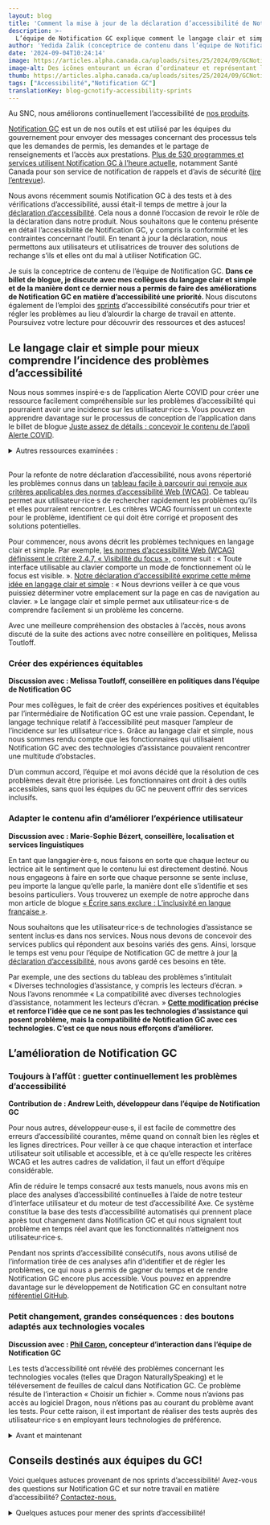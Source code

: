 ```yaml
---
layout: blog
title: 'Comment la mise à jour de la déclaration d’accessibilité de Notification GC nous a permis de mieux concevoir'
description: >-
  L’équipe de Notification GC explique comment le langage clair et simple a permis de donner la priorité aux améliorations en matière d’accessibilité dans le cadre de sprints, et partage ses ressources et astuces.
author: 'Yedida Zalik (conceptrice de contenu dans l’équipe de Notification GC) et Jo Button (conseillère en narration)'
date: '2024-09-04T10:24:14'
image: https://articles.alpha.canada.ca/uploads/sites/25/2024/09/GCNotifysaccessibility_Blog_Post_FR.jpg
image-alt: Des icônes entourant un écran d’ordinateur et représentant les aspects d’un sprint - calendrier, tâches, méthodes de travail, accessibilité, code, rétroaction, mises à jour et recherche.
thumb: https://articles.alpha.canada.ca/uploads/sites/25/2024/09/GCNotifysaccessibility_Blog_Post_FR.jpg
tags: ["Accessibilité","Notification GC"]
translationKey: blog-gcnotify-accessibility-sprints
---
```


<p>Au SNC, nous améliorons continuellement l’accessibilité de <a href="https://numerique.canada.ca/?utm_source=FR_blog_Notify_accessibility_statement&amp;utm_id=Notify+_accessibility_products" target="_blank" rel="noreferrer noopener">nos produits</a>.</p>



<p><a href="https://notification.canada.ca/accueil" target="_blank" rel="noreferrer noopener">Notification GC</a> est un de nos outils et est utilisé par les équipes du gouvernement pour envoyer des messages concernant des processus tels que les demandes de permis, les demandes et le partage de renseignements et l’accès aux prestations. <a href="https://notification.canada.ca/activity" target="_blank" rel="noreferrer noopener">Plus de 530&nbsp;programmes et services utilisent Notification GC à l’heure actuelle</a>, notamment Santé Canada pour son service de notification de rappels et d’avis de sécurité (<a href="https://numerique.canada.ca/2022/07/05/informer-pour-prot%C3%A9ger--rappels-et-avis-de-s%C3%A9curit%C3%A9-au-canada/" target="_blank" rel="noreferrer noopener">lire l’entrevue</a>).</p>



<p>Nous avons récemment soumis Notification GC à des tests et à des vérifications d’accessibilité, aussi était-il temps de mettre à jour la <a href="https://notification.canada.ca/accueil?utm_source=FR_blog_Notify_accessibility_statement&amp;utm_id=Notify+_accessibility_home" target="_blank" rel="noreferrer noopener">déclaration d’accessibilité</a>. Cela nous a donné l’occasion de revoir le rôle de la déclaration dans notre produit. Nous souhaitons que le contenu présente en détail l’accessibilité de Notification GC, y compris la conformité et les contraintes concernant l’outil. En tenant à jour la déclaration, nous permettons aux utilisateurs et utilisatrices de trouver des solutions de rechange s’ils et elles ont du mal à utiliser Notification GC.&nbsp;</p>



<p>Je suis la conceptrice de contenu de l’équipe de Notification GC. <strong>Dans ce billet de blogue, je discute avec mes collègues du langage clair et simple et de la manière dont ce dernier nous a permis de faire des améliorations de Notification GC en matière d’accessibilité une priorité. </strong>Nous discutons également de l’emploi des <a href="https://www.btb.termiumplus.gc.ca/tpv2alpha/alpha-fra.html?lang=fra&amp;i=1&amp;index=alt&amp;srchtxt=sprint&amp;where=%27sprint%27&amp;menudom=filtrdom&amp;domlistcchd=LGO%20%5B3%5D%3BLNB%20%5B1%5D%3BAEG%20%5B1%5D%3BEEG%20%5B1%5D%3BAEC%20%5B1%5D%3BLHG%20%5B1%5D%3BWAH%20%5B1%5D%3BLGA%20%5B1%5D%3BLGI%20%5B2%5D%3BRFQ%20%5B1%5D%3BLNA%20%5B2%5D%3BWJ%20%5B1%5D%3BWD%20%5B1%5D%3BLGD%20%5B1%5D%3BLHD%20%5B1%5D%3BJDR%20%5B1%5D%3B&amp;domnumtsll=16&amp;dom=AEC" target="_blank" rel="noreferrer noopener">sprints</a> d’accessibilité consécutifs pour trier et régler les problèmes au lieu d’alourdir la charge de travail en attente. Poursuivez votre lecture pour découvrir des ressources et des astuces!</p>



<h2 class="wp-block-heading" id="h-le-langage-clair-et-simple-pour-mieux-comprendre-l-incidence-des-problemes-d-accessibilite"><strong>Le langage clair et simple pour mieux comprendre l’incidence des problèmes d’accessibilité</strong></h2>



<p>Nous nous sommes inspiré·e·s de l’application Alerte COVID pour créer une ressource facilement compréhensible sur les problèmes d’accessibilité qui pourraient avoir une incidence sur les utilisateur·rice·s. Vous pouvez en apprendre davantage sur le processus de conception de l’application dans le billet de blogue <a href="https://numerique.canada.ca/2020/11/18/juste-assez-de-d%C3%A9tails-concevoir-le-contenu-de-lappli-alerte-covid/" target="_blank" rel="noreferrer noopener">Juste assez de détails&nbsp;: concevoir le contenu de l’appli Alerte COVID</a>.</p>



<details class="wp-block-cds-snc-accordion"><summary>Autres ressources examinées&nbsp;:</summary>
<ul class="wp-block-list">
<li><a href="https://www.w3.org/WAI/planning/statements/" target="_blank" rel="noreferrer noopener">Developing an Accessibility Statement («&nbsp;Élaborer une déclaration d’accessibilité&nbsp;» — page en anglais)</a></li>



<li><a href="https://www.w3.org/WAI/planning/statements/generator/#create" target="_blank" rel="noreferrer noopener">Generate an Accessibility Statement («&nbsp;Générer une déclaration d’accessibilité&nbsp;» —&nbsp; page en anglais)</a></li>



<li><a href="https://www.canada.ca/fr/emploi-developpement-social/accessibilite.html" target="_blank" rel="noreferrer noopener">Accessibilité à EDSC</a></li>



<li><a href="https://accessibilite.canada.ca/enonce-accessibilite" target="_blank" rel="noreferrer noopener">Énoncé sur l’accessibilité de Normes d’accessibilité Canada</a></li>



<li><a href="https://www.notifications.service.gov.uk/accessibility-statement" target="_blank" rel="noreferrer noopener">Déclaration d’accessibilité de GOV UK Notify (page en anglais)</a></li>



<li><a href="https://otc-cta.gc.ca/fra/message-concernant-laccessibilite-web" target="_blank" rel="noreferrer noopener">Message concernant l’accessibilité du Web de l’Office des transports du Canada</a></li>



<li><a href="https://www.tempertemper.net/blog/wcag-but-in-language-i-can-understand" target="_blank" rel="noreferrer noopener">WCAG, but in language I can understand («&nbsp;Les normes d’accessibilité Web [WCAG] en termes compréhensibles&nbsp;»&nbsp;— page en anglais)</a></li>



<li><a href="https://www.tempertemper.net/blog/wcag-aaa-in-language-i-can-understand" target="_blank" rel="noreferrer noopener">WCAG AAA in language I can understand («&nbsp;Les normes d’accessibilité Web [WCAG], niveau AAA, en termes compréhensibles&nbsp;»&nbsp;— page en anglais)</a></li>



<li><a href="https://www.tempertemper.net/blog/wcag-2-2-in-language-i-can-understand" target="_blank" rel="noreferrer noopener">WCAG 2.2 in language I can understand («&nbsp;Les normes d’accessibilité Web [WCAG] 2.2 en termes compréhensibles&nbsp;»&nbsp;— page en anglais)</a></li>
</ul>
</details>



<p><br>Pour la refonte de notre déclaration d’accessibilité, nous avons répertorié les problèmes connus dans un <a href="https://notification.canada.ca/accessibilite#:~:text=Known%20issues%20of%20GC%20Notify%E2%80%99s%20user%20interface" target="_blank" rel="noreferrer noopener">tableau facile à parcourir qui renvoie aux critères applicables des normes d’accessibilité Web (WCAG)</a>. Ce tableau permet aux utilisateur·rice·s de rechercher rapidement les problèmes qu’ils et elles pourraient rencontrer. Les critères WCAG fournissent un contexte pour le problème, identifient ce qui doit être corrigé et proposent des solutions potentielles.&nbsp;</p>



<p>Pour commencer, nous avons décrit les problèmes techniques en langage clair et simple. Par exemple, <a href="https://www.w3.org/Translations/WCAG21-fr/#focus-visible" target="_blank" rel="noreferrer noopener">les normes d’accessibilité Web (WCAG) définissent le critère 2.4.7, «&nbsp;Visibilité du focus&nbsp;»,</a> comme suit&nbsp;: «&nbsp;Toute interface utilisable au clavier comporte un mode de fonctionnement où le focus est visible.&nbsp;». <a href="https://notification.canada.ca/accessibilite#h-known-issues-of-gc-notify-s-user-interface:~:text=Keyboard%20navigation,-Issue" target="_blank" rel="noreferrer noopener">Notre déclaration d’accessibilité exprime cette même idée en langage clair et simple</a>&nbsp;: «&nbsp;Nous devrions veiller à ce que vous puissiez déterminer votre emplacement sur la page en cas de navigation au clavier.&nbsp;» Le langage clair et simple permet aux utilisateur·rice·s de comprendre facilement si un problème les concerne.</p>



<p>Avec une meilleure compréhension des obstacles à l’accès, nous avons discuté de la suite des actions avec notre conseillère en politiques, Melissa Toutloff.</p>



<h3 class="wp-block-heading"><strong>Créer des expériences équitables</strong></h3>



<p><strong>Discussion avec&nbsp;: Melissa Toutloff, conseillère en politiques dans l’équipe de Notification GC</strong></p>



<p>Pour mes collègues, le fait de créer des expériences positives et équitables par l’intermédiaire de Notification GC est une vraie passion. Cependant, le langage technique relatif à l’accessibilité peut masquer l’ampleur de l’incidence sur les utilisateur·rice·s. Grâce au langage clair et simple, nous nous sommes rendu compte que les fonctionnaires qui utilisaient Notification GC avec des technologies d’assistance pouvaient rencontrer une multitude d’obstacles.&nbsp;</p>



<p>D’un commun accord, l’équipe et moi avons décidé que la résolution de ces problèmes devait être priorisée. Les fonctionnaires ont droit à des outils accessibles, sans quoi les équipes du GC ne peuvent offrir des services inclusifs.&nbsp;</p>



<h3 class="wp-block-heading"><strong>Adapter le contenu afin d’améliorer l’expérience utilisateur</strong></h3>



<p><strong>Discussion avec&nbsp;: Marie-Sophie Bézert, conseillère, localisation et services linguistiques</strong></p>



<p>En tant que langagier·ère·s, nous faisons en sorte que chaque lecteur ou lectrice ait le sentiment que le contenu lui est directement destiné. Nous nous engageons à faire en sorte que chaque personne se sente incluse, peu importe la langue qu’elle parle, la manière dont elle s’identifie et ses besoins particuliers. Vous trouverez un exemple de notre approche dans mon article de blogue <a href="https://numerique.canada.ca/2023/03/20/%C3%A9crire-sans-exclure--linclusivit%C3%A9-en-langue-fran%C3%A7aise/" target="_blank" rel="noreferrer noopener">«&nbsp;Écrire sans exclure&nbsp;: L’inclusivité en langue française&nbsp;»</a>.</p>



<p>Nous souhaitons que les utilisateur·rice·s de technologies d’assistance se sentent inclus·es dans nos services. Nous nous devons de concevoir des services publics qui répondent aux besoins variés des gens. Ainsi, lorsque le temps est venu pour l’équipe de Notification GC de mettre à jour <a href="https://notification.canada.ca/accessibilite" target="_blank" rel="noreferrer noopener">la déclaration d’accessibilité</a>, nous avons gardé ces besoins en tête.</p>



<p>Par exemple, une des sections du tableau des problèmes s’intitulait «&nbsp;Diverses technologies d’assistance, y compris les lecteurs d’écran.&nbsp;» Nous l’avons renommée «&nbsp;La compatibilité avec diverses technologies d’assistance, notamment les lecteurs d’écran.&nbsp;» <a href="https://notification.canada.ca/accessibilite#:~:text=Compatibilit%C3%A9%20avec%20diverses%20technologies%20d%E2%80%99assistance%2C%20y%20compris%20les%20lecteurs%20d%E2%80%99%C3%A9cran" target="_blank" rel="noreferrer noopener"><strong>Cette modification</strong></a><strong> précise et renforce l’idée que ce ne sont pas les technologies d’assistance qui posent problème, mais la compatibilité de Notification GC avec ces technologies. C’est ce que nous nous efforçons d’améliorer.</strong></p>



<h2 class="wp-block-heading"><strong>L’amélioration de Notification GC</strong></h2>



<h3 class="wp-block-heading"><strong>Toujours à l’affût&nbsp;: guetter continuellement les problèmes d’accessibilité</strong></h3>



<p><strong>Contribution de&nbsp;: Andrew Leith, développeur dans l’équipe de Notification GC</strong></p>



<p>Pour nous autres, développeur·euse·s, il est facile de commettre des erreurs d’accessibilité courantes, même quand on connaît bien les règles et les lignes directrices. Pour veiller à ce que chaque interaction et interface utilisateur soit utilisable et accessible, et à ce qu’elle respecte les critères WCAG et les autres cadres de validation, il faut un effort d’équipe considérable.</p>



<p>Afin de réduire le temps consacré aux tests manuels, nous avons mis en place des analyses d’accessibilité continuelles à l’aide de notre testeur d’interface utilisateur et du moteur de test d’accessibilité Axe. Ce système constitue la base des tests d’accessibilité automatisés qui prennent place après tout changement dans Notification GC et qui nous signalent tout problème en temps réel avant que les fonctionnalités n’atteignent nos utilisateur·rice·s.</p>



<p>Pendant nos sprints d’accessibilité consécutifs, nous avons utilisé de l’information tirée de ces analyses afin d’identifier et de régler les problèmes, ce qui nous a permis de gagner du temps et de rendre Notification GC encore plus accessible. Vous pouvez en apprendre davantage sur le développement de Notification GC en consultant notre <a href="https://notification.canada.ca/accueil?utm_source=FR_blog_Notify_multilingual_updates&amp;utm_id=Notify_home+" target="_blank" rel="noreferrer noopener">référentiel GitHub</a>.</p>



<h3 class="wp-block-heading"><strong>Petit changement, grandes conséquences&nbsp;: des boutons adaptés aux technologies vocales</strong></h3>



<p><strong>Discussion avec&nbsp;: </strong><a href="https://www.linkedin.com/in/amazingphilippe/?originalSubdomain=ca" target="_blank" rel="noreferrer noopener"><strong>Phil Caron</strong></a><strong>, concepteur d’interaction dans l’équipe de Notification GC</strong></p>



<p>Les tests d’accessibilité ont révélé des problèmes concernant les technologies vocales (telles que Dragon NaturallySpeaking) et le téléversement de feuilles de calcul dans Notification GC. Ce problème résulte de l’interaction «&nbsp;Choisir un fichier&nbsp;». Comme nous n’avions pas accès au logiciel Dragon, nous n’étions pas au courant du problème avant les tests. Pour cette raison, il est important de réaliser des tests auprès des utilisateur·rice·s en employant leurs technologies de préférence.</p>



<details class="wp-block-cds-snc-accordion"><summary>Avant et maintenant</summary>
<div class="wp-block-media-text has-media-on-the-right is-stacked-on-mobile"><div class="wp-block-media-text__content">
<h4 class="wp-block-heading" id="h-avant"><strong>Avant</strong></h4>



<p>Cette fonctionnalité apparaissait en texte stylisé sur un arrière-plan bleu.&nbsp;</p>



<p>Les utilisateur·rice·s voyant·e·s pouvaient facilement voir qu’il y avait un bouton. Toutefois, les utilisateur·rice·s se servant de commandes vocales ne pouvaient pas utiliser la fonctionnalité, car leur ordinateur ne reconnaissait pas le bouton.</p>
</div><figure class="wp-block-media-text__media"><img loading="lazy" decoding="async" width="768" height="300" src="https://articles.alpha.canada.ca/uploads/sites/25/2024/09/Before-FR-1.png" alt="Capture d’écran de l’ancienne fonctionnalité « Choisir un fichier » permettant de téléverser des feuilles de calcul dans Notification GC. Un rectangle bleu renfermant du texte blanc qui ressemble à un bouton, mais n’en est pas vraiment un." class="wp-image-2004 size-full" srcset="https://articles.alpha.canada.ca/uploads/sites/25/2024/09/Before-FR-1.png 768w, https://articles.alpha.canada.ca/uploads/sites/25/2024/09/Before-FR-1-300x117.png 300w" sizes="auto, (max-width: 768px) 100vw, 768px" /></figure></div>



<div class="wp-block-media-text has-media-on-the-right is-stacked-on-mobile"><div class="wp-block-media-text__content">
<h4 class="wp-block-heading" id="h-maintenant"><strong>Maintenant</strong></h4>



<p>Les utilisateur·rice·s voyant·e·s ne remarqueront aucune différence entre l’écran «&nbsp;Avant&nbsp;» et l’écran «&nbsp;Maintenant&nbsp;». Cependant, les technologies vocales peuvent désormais identifier la fonctionnalité «&nbsp;Choisir un fichier&nbsp;», et cette dernière fonctionne comme un bouton.<br><br>Notre solution soutient l’accessibilité linguistique tout en respectant les normes en matière de bilinguisme. Le bouton est personnalisable, ce qui rend le processus facile à modifier dans le futur (<a href="https://github.com/cds-snc/notification-admin/blob/main/app/templates/components/file-upload.html#L34-L57" target="_blank" rel="noreferrer noopener">consultez notre code</a>).</p>
</div><figure class="wp-block-media-text__media"><img loading="lazy" decoding="async" width="768" height="340" src="https://articles.alpha.canada.ca/uploads/sites/25/2024/09/After-FR.png" alt="Capture d’écran de la fonctionnalité « Choisir un fichier » actuelle permettant de téléverser des feuilles de calcul dans Notification GC. Le rectangle bleu renfermant du texte blanc conserve la même apparence, mais est désormais un bouton du point de vue du code." class="wp-image-1994 size-full" srcset="https://articles.alpha.canada.ca/uploads/sites/25/2024/09/After-FR.png 768w, https://articles.alpha.canada.ca/uploads/sites/25/2024/09/After-FR-300x133.png 300w" sizes="auto, (max-width: 768px) 100vw, 768px" /></figure></div>
</details>



<h2 class="wp-block-heading" id="h-conseils-destines-aux-equipes-du-gc"><strong>Conseils destinés aux équipes du GC!</strong></h2>



<p>Voici quelques astuces provenant de nos sprints d’accessibilité! Avez-vous des questions sur Notification GC et sur notre travail en matière d’accessibilité? <a href="https://notification.canada.ca/contact" target="_blank" rel="noreferrer noopener">Contactez-nous.</a></p>



<details class="wp-block-cds-snc-accordion"><summary>Quelques astuces pour mener des sprints d’accessibilité!</summary>
<ol class="wp-block-list">
<li><strong>Concevoir des produits accessibles afin d’éliminer les difficultés et les obstacles pour tous·te·s les utilisateur·rice·s.&nbsp;</strong><br>Il ne s’agit pas simplement de conformité, mais aussi d’amélioration de l’expérience.</li>



<li><strong>Utiliser du langage clair et simple pour comprendre les répercussions sur les gens.</strong><br>Le langage clair et simple permet de percevoir clairement les barrières, et ainsi de les éliminer. Cela vaut aussi bien pour les déclarations d’accessibilité que pour les autres documents de politiques.</li>



<li><strong>Solliciter le soutien des gestionnaires pour l’apprentissage en matière d’accessibilité en milieu de travail.</strong><br>Il n’est pas nécessaire d’être un·e expert·e pour tenter de remédier à des problèmes d’accessibilité. Le travail peut sembler inconfortable ou inhabituel au départ, mais il faut passer par là pour acquérir de nouvelles compétences.</li>



<li><strong>Collaborer pour régler les problèmes; la coopération entre équipes améliore notre produit.&nbsp;</strong><br>Nous avons abordé des problèmes plus délicats avec d’autres équipes. Par exemple, Peter Thiessen, développeur (<a href="https://systeme-design.alpha.canada.ca/fr/" target="_blank" rel="noreferrer noopener">Système de design GC</a>), a organisé des séances de collaboration pour réfléchir à des solutions en se basant sur ses expériences relatives au <a href="https://www.w3.org/WAI/about/groups/agwg/" target="_blank" rel="noreferrer noopener">groupe de travail WCAG</a> (page en anglais).</li>



<li><strong>Améliorer le travail grâce aux </strong><a href="https://numerique.canada.ca/2023/12/18/comment-la-r%C3%A9troaction-r%C3%A9guli%C3%A8re-am%C3%A9liore-la-prestation-de-service-%C3%A0-isde/" target="_blank" rel="noreferrer noopener"><strong>critiques de contenu</strong></a><strong>.</strong><br>Nous remercions les concepteur·rice·s de contenu qui ont participé à l’amélioration de la déclaration d’accessibilité de Notification GC. Amy Morris (Système de design GC) a proposé le <a href="https://notification.canada.ca/accessibilite#h-known-issues-of-gc-notify-s-user-interface" target="_blank" rel="noreferrer noopener">format du tableau</a>. Anik Brazeau (<a href="https://articles.alpha.canada.ca/forms-formulaires/fr/" target="_blank" rel="noreferrer noopener">Formulaires GC</a>) a rappelé l’importance de mettre l’information la plus pertinente en avant-plan afin que le lectorat puisse trouver les problèmes qui le concernent. Par exemple, notre déclaration permet rapidement au lectorat de trouver les problèmes qui touchent <a href="https://notification.canada.ca/accessibilite#:~:text=Crit%C3%A8re%20WCAG-,Firefox%20seulement,-En%20essayant%20de" target="_blank" rel="noreferrer noopener">«&nbsp;Firefox seulement&nbsp;»</a>.</li>
</ol>
</details>

